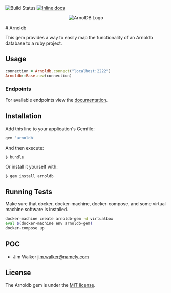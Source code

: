 ![Build
Status](https://circleci.com/gh/namely/arnoldb-ruby.svg?style=shield&circle-token=6a9569b014658ce403e1a1ab505f04f94aae580f)
[![Inline
docs](http://inch-ci.org/github/namely/arnoldb-ruby.svg)](http://inch-ci.org/github/namely/arnoldb-ruby)

<p align="center">
<img
src="https://raw.githubusercontent.com/namely/arnoldb-ruby/master/static/arnoldb-horizontal.png" alt="ArnolDB Logo" />
</p>
# Arnoldb

This gem provides a way to easily map the functionality of an Arnoldb database to
a ruby project.

## Usage

```ruby
connection = Arnoldb.connect("localhost:2222")
Arnoldb::Base.new(connection)
```

### Endpoints

For available endpoints view the [documentation](http://www.rubydoc.info/github/namely/arnoldb-ruby/master).

## Installation

Add this line to your application's Gemfile:

```ruby
gem 'arnoldb'
```

And then execute:

    $ bundle

Or install it yourself with:

    $ gem install arnoldb

## Running Tests

Make sure that docker, docker-machine, docker-compose, and some virtual machine
software is installed.

```bash
docker-machine create arnoldb-gem -d virtualbox
eval $(docker-machine env arnoldb-gem)
docker-compose up
```

## POC

- Jim Walker jim.walker@namely.com

## License

The Arnoldb gem is under the [MIT license](LICENSE).
